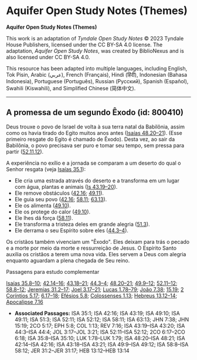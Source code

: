 # Aquifer Open Study Notes (Themes)

**Aquifer Open Study Notes (Themes)**

This work is an adaptation of *Tyndale Open Study Notes* © 2023 Tyndale House Publishers, licensed under the CC BY\-SA 4\.0 license. The adaptation, *Aquifer Open Study Notes*, was created by BiblioNexus and is also licensed under CC BY\-SA 4\.0\.

This resource has been adapted into multiple languages, including English, Tok Pisin, Arabic (عربي), French (Français), Hindi (हिंदी), Indonesian (Bahasa Indonesia), Portuguese (Português), Russian (Русский), Spanish (Español), Swahili (Kiswahili), and Simplified Chinese (简体中文).



--------------------------------

## A promessa de um segundo Êxodo (id: 800410)

Deus trouxe o povo de Israel de volta à sua terra natal da Babilônia, assim como os havia tirado do Egito muitos anos antes ([Isaías 48\.20–21](https://ref.ly/Isa48:20-Isa48:21)). (Esse primeiro resgate do Egito é chamado de Êxodo). Desta vez, ao sair da Babilônia, o povo precisava ser puro e tomar seu tempo, sem pressa para partir ([52\.11](https://ref.ly/Isa52:11)[,12](https://ref.ly/Isa52:12)).

A experiência no exílio e a jornada se comparam a um deserto do qual o Senhor resgata (veja [Isaías 35\.1](https://ref.ly/Isa35:1)):

* Ele cria uma estrada através do deserto e a transforma em um lugar com água, plantas e animais ([Is 43\.19–20](https://ref.ly/Isa43:19-Isa43:20)).
* Ele remove obstáculos ([42\.16](https://ref.ly/Isa42:16); [49\.11](https://ref.ly/Isa49:11)).
* Ele guia seu povo ([42\.16](https://ref.ly/Isa42:16); [58\.11](https://ref.ly/Isa58:11); [63\.13](https://ref.ly/Isa63:13)).
* Ele os alimenta ([49\.10](https://ref.ly/Isa49:10)).
* Ele os protege do calor ([49\.10](https://ref.ly/Isa49:10)).
* Ele lhes dá força ([58\.11](https://ref.ly/Isa58:11)).
* Ele transforma a tristeza deles em grande alegria ([51\.3](https://ref.ly/Isa51:3)).
* Ele derrama o seu Espírito sobre eles ([44\.3–4](https://ref.ly/Isa44:3-Isa44:4)).

Os cristãos também vivenciam um "Êxodo". Eles deixam para trás o pecado e a morte por meio da morte e ressurreição de Jesus. O Espírito Santo auxilia os cristãos a terem uma nova vida. Eles servem a Deus com alegria enquanto aguardam a plena chegada de Seu reino.

Passagens para estudo complementar

[Isaías 35\.8–10](https://ref.ly/Isa35:8-Isa35:10); [42\.14–16](https://ref.ly/Isa42:14-Isa42:16); [43\.18–21](https://ref.ly/Isa43:18-Isa43:21); [44\.3–4](https://ref.ly/Isa44:3-Isa44:4); [48\.20–21](https://ref.ly/Isa48:20-Isa48:21); [49\.9–12](https://ref.ly/Isa49:9-Isa49:12); [52\.11–12](https://ref.ly/Isa52:11-Isa52:12); [58\.8–12](https://ref.ly/Isa58:8-Isa58:12); [Jeremias 31\.2–17](https://ref.ly/Jer31:2-Jer31:17); [Joel 3\.17–21](https://ref.ly/Joel3:17-Joel3:21); [Lucas 1\.78–79](https://ref.ly/Luke1:78-Luke1:79); [João 7\.38](https://ref.ly/John7:38); [15\.19](https://ref.ly/John15:19); [2 Coríntios 5\.17](https://ref.ly/2Cor5:17); [6\.17–18](https://ref.ly/2Cor6:17-2Cor6:18); [Efésios 5\.8](https://ref.ly/Eph5:8); [Colossenses 1\.13](https://ref.ly/Col1:13); [Hebreus 13\.12–14](https://ref.ly/Heb13:12-Heb13:14); [Apocalipse 7\.16](https://ref.ly/Rev7:16)

* **Associated Passages:** ISA 35:1; ISA 42:16; ISA 43:19; ISA 49:10; ISA 49:11; ISA 51:3; ISA 52:11; ISA 52:12; ISA 58:11; ISA 63:13; JHN 7:38; JHN 15:19; 2CO 5:17; EPH 5:8; COL 1:13; REV 7:16; ISA 43:19–ISA 43:20; ISA 44:3–ISA 44:4; JOL 3:17–JOL 3:21; ISA 52:11–ISA 52:12; 2CO 6:17–2CO 6:18; ISA 35:8–ISA 35:10; LUK 1:78–LUK 1:79; ISA 48:20–ISA 48:21; ISA 42:14–ISA 42:16; ISA 43:18–ISA 43:21; ISA 49:9–ISA 49:12; ISA 58:8–ISA 58:12; JER 31:2–JER 31:17; HEB 13:12–HEB 13:14

